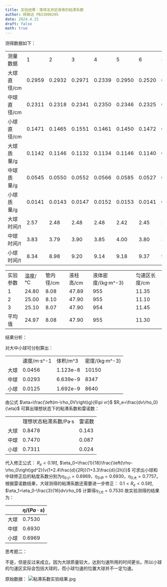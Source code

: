 ```yaml
---
title: 实验结果：落球法测定液体的粘滞系数
author: 杨致远 PB23000205
date: 2024.4.15
draft: false
math: true
---
```

测得数据如下：

|   |   |   |   |   |   |   |   |
|---|---|---|---|---|---|---|---|
|测量数据|1|2|3|4|5|6|平均值|
|大球直径/cm|0.2959|0.2932|0.2971|0.2339|0.2950|0.2520|0.2779|
|中球直径/cm|0.2311|0.2318|0.2341|0.2350|0.2346|0.2325|0.2332|
|小球直径/cm|0.1471|0.1465|0.1551|0.1461|0.1450|0.1472|0.1478|
|大球质量/g|0.1142|0.1146|0.1132|0.1134|0.1146|0.1140|0.1140|
|中球质量/g|0.0545|0.0550|0.0552|0.0566|0.0585|0.0527|0.0554|
|小球质量/g|0.0141|0.0143|0.0147|0.0152|0.0153|0.0141|0.0146|
|大球时间/t|2.57|2.48|2.48|2.48|2.42|2.45|2.48|
|中球时间/t|3.83|3.79|3.90|3.85|4.00|3.80|3.86|
|小球时间/t|8.34|8.98|9.20|9.14|9.18|9.37|9.04|

|   |   |   |   |   |   |
|---|---|---|---|---|---|
|实验参数|温度/℃|管内径/cm|液柱高/cm|液体密度/(kg·m^-3)|匀速区长度/cm|
|1|24.80|8.08|47.89|955|11.35|
|2|25.00|8.10|47.90|955|11.10|
|3|25.10|8.07|47.90|954|11.45|
|平均值|24.97|8.08|47.90|955|11.30|

结果分析：

对大中小球可分别算出：

|   |   |   |   |
|---|---|---|---|
||速度/m·s^-1|体积/m^3|密度/(kg·m^-3)|
|大球|0.0456|1.123e-8|10150|
|中球|0.0293|6.639e-9|8347|
|小球|0.0125|1.692e-9|8640|

由公式
$\eta=\frac{\left(m-\rho_0V\right)g}{6\pi vr}$
$R_e=\frac{dv\rho_0}{\eta}$
可算出理想状态下的粘滞系数和雷诺数：

|   |   |   |
|---|---|---|
||理想状态粘滞系数/Pa·s|雷诺数|
|大球|0.8478|0.143|
|中球|0.7470|0.087|
|小球|0.7311|0.024|

代入修正公式：
$R_e<0.1$时,
$\eta_0=\frac{1}{18}\frac{\left(\rho-\rho_0\right)gd^2}{v(1+2.4\frac{d}{2R})(1+3.3\frac{d}{2h})}$
可求出小球和中球修正后的粘度系数分别为$η_{0小}=0.6969$，$η_{0中}=0.6930$，$η_{0大}=0.7757$。根据雷诺数结果，大球测得的粘滞系数还需要进一步修正：
${0.1<R}_e<0.5$时,
$\eta_1=\eta_0-\frac{3}{16}dv\rho_0$
计算得$η_{1大}=0.7530$
故实验测得的结果为：

|     | $\eta/(Pa·s)$ |
| --- | ------------- |
| 大球  | 0.7530        |
| 中球  | 0.6930        |
| 小球  | 0.6969        |

思考题二：

不是，但是反过来成立。因为大球质量较大，达到匀速所用的时间更长。所以小球的匀速区实际会包括大球的，而小球匀速的位置大球并不一定匀速。

原始数据：
![粘滞系数实验结果.jpg](https://barbarian-1306448949.cos.ap-nanjing.myqcloud.com/undefined%E7%B2%98%E6%BB%9E%E7%B3%BB%E6%95%B0%E5%AE%9E%E9%AA%8C%E7%BB%93%E6%9E%9C.jpg)
